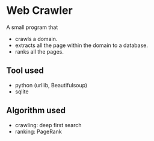 # Web Crawler 
A small program that
- crawls a domain.
- extracts all the page within the domain to a database. 
- ranks all the pages.
   
## Tool used
- python (urllib, Beautifulsoup)
- sqlite

## Algorithm used
- crawling: deep first search
- ranking: PageRank
